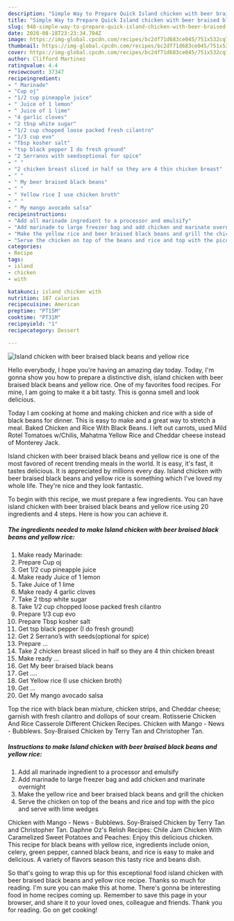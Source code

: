 ```yaml
---
description: "Simple Way to Prepare Quick Island chicken with beer braised black beans and yellow rice"
title: "Simple Way to Prepare Quick Island chicken with beer braised black beans and yellow rice"
slug: 948-simple-way-to-prepare-quick-island-chicken-with-beer-braised-black-beans-and-yellow-rice
date: 2020-08-18T23:23:34.704Z
image: https://img-global.cpcdn.com/recipes/bc2df71d683ce045/751x532cq70/island-chicken-with-beer-braised-black-beans-and-yellow-rice-recipe-main-photo.jpg
thumbnail: https://img-global.cpcdn.com/recipes/bc2df71d683ce045/751x532cq70/island-chicken-with-beer-braised-black-beans-and-yellow-rice-recipe-main-photo.jpg
cover: https://img-global.cpcdn.com/recipes/bc2df71d683ce045/751x532cq70/island-chicken-with-beer-braised-black-beans-and-yellow-rice-recipe-main-photo.jpg
author: Clifford Martinez
ratingvalue: 4.4
reviewcount: 37347
recipeingredient:
- " Marinade"
- "Cup oj"
- "1/2 cup pineapple juice"
- " Juice of 1 lemon"
- " Juice of 1 lime"
- "4 garlic cloves"
- "2 tbsp white sugar"
- "1/2 cup chopped loose packed fresh cilantro"
- "1/3 cup evo"
- "Tbsp kosher salt"
- "tsp black pepper I do fresh ground"
- "2 Serranos with seedsoptional for spice"
- " "
- "2 chicken breast sliced in half so they are 4 thin chicken breast"
- " "
- " My beer braised black beans"
- " "
- " Yellow rice I use chicken broth"
- " "
- " My mango avocado salsa"
recipeinstructions:
- "Add all marinade ingredient to a processor and emulsify"
- "Add marinade to large freezer bag and add chicken and marinate overnight"
- "Make the yellow rice and beer braised black beans and grill the chicken"
- "Serve the chicken on top of the beans and rice and top with the pico and serve with lime wedges"
categories:
- Recipe
tags:
- island
- chicken
- with

katakunci: island chicken with 
nutrition: 187 calories
recipecuisine: American
preptime: "PT15M"
cooktime: "PT31M"
recipeyield: "1"
recipecategory: Dessert

---
```



![Island chicken with beer braised black beans and yellow rice](https://img-global.cpcdn.com/recipes/bc2df71d683ce045/751x532cq70/island-chicken-with-beer-braised-black-beans-and-yellow-rice-recipe-main-photo.jpg)

Hello everybody, I hope you're having an amazing day today. Today, I'm gonna show you how to prepare a distinctive dish, island chicken with beer braised black beans and yellow rice. One of my favorites food recipes. For mine, I am going to make it a bit tasty. This is gonna smell and look delicious.

Today I am cooking at home and making chicken and rice with a side of black beans for dinner. This is easy to make and a great way to stretch a meal. Baked Chicken and Rice With Black Beans. I left out carrots, used Mild Rotel Tomatoes w/Chilis, Mahatma Yellow Rice and Cheddar cheese instead of Monterey Jack.

Island chicken with beer braised black beans and yellow rice is one of the most favored of recent trending meals in the world. It is easy, it's fast, it tastes delicious. It is appreciated by millions every day. Island chicken with beer braised black beans and yellow rice is something which I've loved my whole life. They're nice and they look fantastic.


To begin with this recipe, we must prepare a few ingredients. You can have island chicken with beer braised black beans and yellow rice using 20 ingredients and 4 steps. Here is how you can achieve it.

<!--inarticleads1-->

##### The ingredients needed to make Island chicken with beer braised black beans and yellow rice:

1. Make ready  Marinade:
1. Prepare Cup oj
1. Get 1/2 cup pineapple juice
1. Make ready  Juice of 1 lemon
1. Take  Juice of 1 lime
1. Make ready 4 garlic cloves
1. Take 2 tbsp white sugar
1. Take 1/2 cup chopped loose packed fresh cilantro
1. Prepare 1/3 cup evo
1. Prepare Tbsp kosher salt
1. Get tsp black pepper (I do fresh ground)
1. Get 2 Serrano’s with seeds(optional for spice)
1. Prepare  ...
1. Take 2 chicken breast sliced in half so they are 4 thin chicken breast
1. Make ready  ...
1. Get  My beer braised black beans
1. Get  ....
1. Get  Yellow rice (I use chicken broth)
1. Get  ...
1. Get  My mango avocado salsa


Top the rice with black bean mixture, chicken strips, and Cheddar cheese; garnish with fresh cilantro and dollops of sour cream. Rotisserie Chicken And Rice Casserole Different Chicken Recipes. Chicken with Mango - News - Bubblews. Soy-Braised Chicken by Terry Tan and Christopher Tan. 

<!--inarticleads2-->

##### Instructions to make Island chicken with beer braised black beans and yellow rice:

1. Add all marinade ingredient to a processor and emulsify
1. Add marinade to large freezer bag and add chicken and marinate overnight
1. Make the yellow rice and beer braised black beans and grill the chicken
1. Serve the chicken on top of the beans and rice and top with the pico and serve with lime wedges


Chicken with Mango - News - Bubblews. Soy-Braised Chicken by Terry Tan and Christopher Tan. Daphne Oz&#39;s Relish Recipes: Chile Jam Chicken With Caramelized Sweet Potatoes and Peaches: Enjoy this delicious chicken. This recipe for black beans with yellow rice, ingredients include onion, celery, green pepper, canned black beans, and rice is easy to make and delicious. A variety of flavors season this tasty rice and beans dish. 

So that's going to wrap this up for this exceptional food island chicken with beer braised black beans and yellow rice recipe. Thanks so much for reading. I'm sure you can make this at home. There's gonna be interesting food in home recipes coming up. Remember to save this page in your browser, and share it to your loved ones, colleague and friends. Thank you for reading. Go on get cooking!
